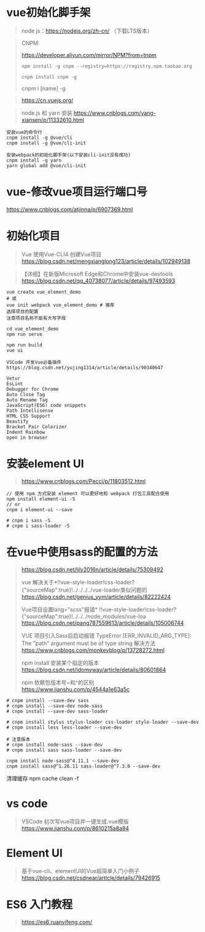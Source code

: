 # vue初始化脚手架

> node js：https://nodejs.org/zh-cn/ （下载LTS版本）

> CNPM:
>
> https://developer.aliyun.com/mirror/NPM?from=tnpm
>
> `npm install -g cnpm --registry=https://registry.npm.taobao.org`
>
> `cnpm install cnpm -g`
>
> cnpm i [name] -g

> https://cn.vuejs.org/

> node.js 和 yarn 安装
> https://www.cnblogs.com/yang-xiansen/p/11332610.html

```
安装vue的命令行
cnpm install -g @vue/cli
cnpm install -g @vue/cli-init

安装webpack的初始化脚手架(以下安装cli-init没有成功)
cnpm install -g yarn
yarn global add @vue/cli-init
```

# vue-修改vue项目运行端口号
https://www.cnblogs.com/atjinna/p/6907369.html


# 初始化项目
> Vue 使用Vue-CLI4 创建Vue项目
> https://blog.csdn.net/mengxianglong123/article/details/102949138

> 【详细】在新版Microsoft Edge和Chrome中安装vue-devtools
> https://blog.csdn.net/qq_40738077/article/details/97493593

```
vue create vue_element_demo
# 或
vue init webpack vue_element_demo # 推荐
选择项目的配置
注意项目名称不能有大写字母
```

```
cd vue_element_demo
npm run serve

npm run build
vue ui
```

```
VSCode 开发Vue必备插件
https://blog.csdn.net/yujing1314/article/details/90340647

Vetur 
EsLint
Debugger for Chrome
Auto Close Tag
Auto Rename Tag
JavaScript(ES6) code snippets
Path Intellisense
HTML CSS Support
Beautify
Bracket Pair Colorizer
Indent Rainbow
open in browser
```

# 安装element UI
> https://www.cnblogs.com/Pecci/p/11803512.html
```
// 使用 npm 方式安装 element 可以更好地和 webpack 打包工具配合使用
npm install element-ui -S 
// or
cnpm i element-ui --save

# cnpm i sass -S
# cnpm i sass-loader -S
```

# 在vue中使用sass的配置的方法
> https://blog.csdn.net/lily2016n/article/details/75309492
> 
> vue 解决关于*!!vue-style-loader!css-loader?{"sourceMap":true}!../../../../vue-loader类似问题的
> https://blog.csdn.net/genius_yym/article/details/82222424
> 
> Vue项目设置lang="scss"报错* !!vue-style-loader!css-loader?{"sourceMap":true}!../../../node_modules/vue-loa
> https://blog.csdn.net/pang787559613/article/details/105006744
> 
> VUE 项目引入Sass后启动报错 TypeError [ERR_INVALID_ARG_TYPE]: The "path" argument must be of type string 解决方法
> https://www.cnblogs.com/monkeyblog/p/13728272.html
> 
> npm install 安装某个指定的版本
> https://blog.csdn.net/idomyway/article/details/80601864
> 
> npm 依赖包版本号~和^的区别
> https://www.jianshu.com/p/4544a1e63a5c

```
# cnpm install --save-dev sass
# cnpm install --save-dev node-sass
# cnpm install --save-dev sass-loader

# cnpm install stylus stylus-loader css-loader style-loader --save-dev
# cnpm install less less-loader --save-dev

# 注意版本
# cnpm install node-sass --save-dev
# cnpm install sass sass-loader --save-dev

cnpm install node-sass@^4.11.1 --save-dev
cnpm install sass@^1.26.11 sass-loader@^7.3.0 --save-dev
```

清理缓存
npm cache clean -f

# vs code
> VSCode 初次写vue项目并一键生成.vue模版
> https://www.jianshu.com/p/8610215a8a84

# Element UI
> 基于vue-cli、elementUI的Vue超简单入门小例子
> https://blog.csdn.net/csdnear/article/details/79426915


# ES6 入门教程
> https://es6.ruanyifeng.com/